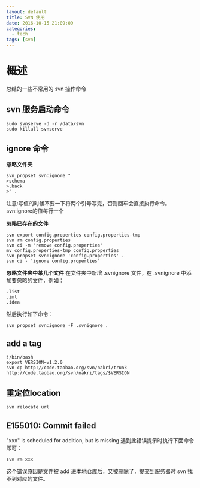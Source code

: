 ```yaml
---
layout: default
title: SVN 使用
date: 2016-10-15 21:09:09
categories:
  - tech
tags: [svn]
---
```


# 概述
总结的一些不常用的 svn 操作命令

## svn 服务启动命令
```
sudo svnserve -d -r /data/svn
sudo killall svnserve
```
## ignore 命令
**忽略文件夹**
```
svn propset svn:ignore "
>schema
>.back
>" .
```
注意:写值的时候不要一下将两个引号写完，否则回车会直接执行命令。
svn:ignore的值每行一个

**忽略已存在的文件**
```
svn export config.properties config.properties-tmp
svn rm config.properties
svn ci -m 'remove config.properties'
mv config.properties-tmp config.properties
svn propset svn:ignore 'config.properties' .
svn ci - 'ignore config.properties'
```
**忽略文件夹中某几个文件**
在文件夹中新增 .svnignore 文件，在 .svnignore 中添加要忽略的文件，例如：
```
.list
.iml
.idea
```
然后执行如下命令：
```
svn propset svn:ignore -F .svnignore .
```
## add a tag
```
!/bin/bash
export VERSION=v1.2.0
svn cp http://code.taobao.org/svn/nakri/trunk http://code.taobao.org/svn/nakri/tags/$VERSION
```
## 重定位location
```
svn relocate url
```
## E155010: Commit failed
"xxx" is scheduled for addition, but is missing 遇到此错误提示时执行下面命令即可：
```
svn rm xxx
```
这个错误原因是文件被 add 进本地仓库后，又被删除了，提交到服务器时 svn 找不到对应的文件。
